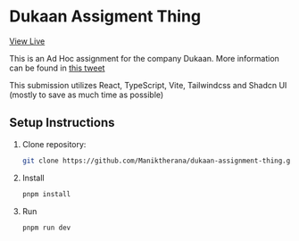 # Dukaan Assigment Thing

[View Live](https://dukaan-assignment-thing.vercel.app/)

This is an Ad Hoc assignment for the company Dukaan. More information can be found in [this tweet](https://x.com/subhashchy/status/1744308069751025894?s=20)

This submission utilizes React, TypeScript, Vite, Tailwindcss and Shadcn UI (mostly to save as much time as possible)

## Setup Instructions

 1. Clone repository:
    ```bash
    git clone https://github.com/Maniktherana/dukaan-assignment-thing.git
    ```
 2. Install
    ```bash
    pnpm install
    ```
 3. Run
    ```bash
    pnpm run dev
    ```
